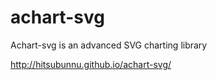 achart-svg
==========

Achart-svg is an advanced SVG charting library

http://hitsubunnu.github.io/achart-svg/
